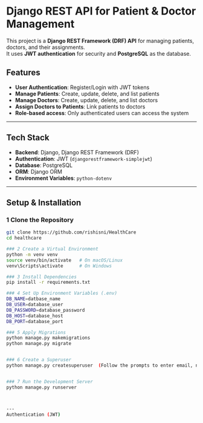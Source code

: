 # Django REST API for Patient & Doctor Management  

This project is a **Django REST Framework (DRF) API** for managing patients, doctors, and their assignments.  
It uses **JWT authentication** for security and **PostgreSQL** as the database.  

##  Features  
- **User Authentication**: Register/Login with JWT tokens  
- **Manage Patients**: Create, update, delete, and list patients  
- **Manage Doctors**: Create, update, delete, and list doctors  
- **Assign Doctors to Patients**: Link patients to doctors  
- **Role-based access**: Only authenticated users can access the system  

---

## Tech Stack  
- **Backend**: Django, Django REST Framework (DRF)  
- **Authentication**: JWT (`djangorestframework-simplejwt`)  
- **Database**: PostgreSQL  
- **ORM**: Django ORM  
- **Environment Variables**: `python-dotenv`  

---

##  Setup & Installation  

### 1️ Clone the Repository  
```sh
git clone https://github.com/rishisni/HealthCare 
cd healthcare

### 2 Create a Virtual Environment
python -m venv venv  
source venv/bin/activate   # On macOS/Linux  
venv\Scripts\activate      # On Windows 

### 3 Install Dependencies
pip install -r requirements.txt  

### 4 Set Up Environment Variables (.env)
DB_NAME=datbase_name
DB_USER=database_user
DB_PASSWORD=database_password
DB_HOST=database_host
DB_PORT=database_port

### 5 Apply Migrations
python manage.py makemigrations  
python manage.py migrate  


### 6 Create a Superuser
python manage.py createsuperuser  (Follow the prompts to enter email, name, password, etc.)


### 7 Run the Development Server 
python manage.py runserver  



---
Authentication (JWT)

